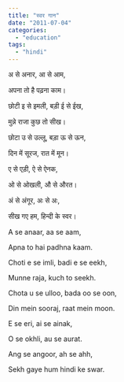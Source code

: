 ```yaml
---
title: "स्वर गान"
date: "2011-07-04"
categories: 
  - "education"
tags: 
  - "hindi"
---
```


अ से अनार, आ से आम,

अपना तो है पढ़ना काम।

छोटी इ से इमली, बड़ी ई से ईख,

मुन्ने राजा कुछ तो सीख।

छोटा उ से उल्लू, बड़ा ऊ से ऊन,

दिन में सूरज, रात में मून।

ए से एड़ी, ऐ से ऐनक,

ओ से ओखली, औ से औरत।

अं से अंगूर, अः से अः,

सीख गए हम, हिन्दी के स्वर।

A se anaar, aa se aam,

Apna to hai padhna kaam.

Choti e se imli, badi e se eekh,

Munne raja, kuch to seekh.

Chota u se ulloo, bada oo se oon,

Din mein sooraj, raat mein moon.

E se eri, ai se ainak,

O se okhli, au se aurat.

Ang se angoor, ah se ahh,

Sekh gaye hum hindi ke swar.
